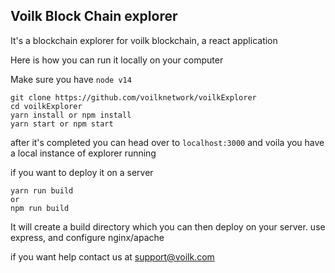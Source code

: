 ## Voilk Block Chain explorer

It's a blockchain explorer for voilk blockchain, a react application

Here is how you can run it locally on your computer

Make sure you have `node v14`

```
git clone https://github.com/voilknetwork/voilkExplorer
cd voilkExplorer
yarn install or npm install
yarn start or npm start
```

after it's completed you can head over to `localhost:3000`
and voila you have a local instance of explorer running

if you want to deploy it on a server

```
yarn run build
or 
npm run build
```

It will create a build directory which you can then deploy on your server.
use express, and configure nginx/apache 

if you want help
contact us at support@voilk.com